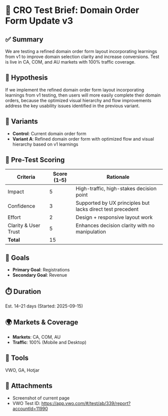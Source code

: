 # 📘 CRO Test Brief: Domain Order Form Update v3

## ✅ Summary
We are testing a refined domain order form layout incorporating learnings from v1 to improve domain selection clarity and increase conversions. Test is live in CA, COM, and AU markets with 100% traffic coverage.

## 🎯 Hypothesis
If we implement the refined domain order form layout incorporating learnings from v1 testing, then users will more easily complete their domain orders, because the optimized visual hierarchy and flow improvements address the key usability issues identified in the previous variant.

## 🧪 Variants
- **Control**: Current domain order form
- **Variant A**: Refined domain order form with optimized flow and visual hierarchy based on v1 learnings

## 🧠 Pre-Test Scoring

| Criteria               | Score (1–5) | Rationale |
|------------------------|-------------|-----------|
| Impact                 | 5           | High-traffic, high-stakes decision point |
| Confidence             | 3           | Supported by UX principles but lacks direct test precedent |
| Effort                 | 2           | Design + responsive layout work |
| Clarity & User Trust   | 5           | Enhances decision clarity with no manipulation |
| **Total**              | 15          |           |

## 🎯 Goals
- **Primary Goal**: Registrations
- **Secondary Goal**: Revenue

## ⏱️ Duration
Est. 14–21 days (Started: 2025-09-15)

## 🌍 Markets & Coverage
- **Markets**: CA, COM, AU
- **Traffic**: 100% (Mobile and Desktop)

## 🧰 Tools
VWO, GA, Hotjar

## 📎 Attachments
- Screenshot of current page
- VWO Test ID: https://app.vwo.com/#/test/ab/339/report?accountId=11990